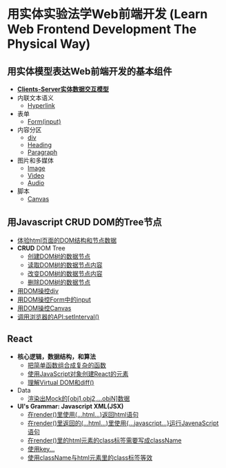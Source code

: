 # 用实体实验法学Web前端开发 (Learn Web Frontend Development The Physical Way)

## 用实体模型表达Web前端开发的基本组件

- [**Clients-Server实体数据交互模型**](/chapters/用实体模型表达Web前端开发的基本组件/Clients-Server实体数据交互模型.md)
- 内联文本语义
	- [Hyperlink](/chapters/用实体模型表达Web前端开发的基本组件/Hyperlink.md)
- 表单
	- [Form(input)](/chapters/用实体模型表达Web前端开发的基本组件/Form(input).md)
- 内容分区
	- [div](/chapters/用实体模型表达Web前端开发的基本组件/div.md)
	- [Heading](/chapters/用实体模型表达Web前端开发的基本组件/Heading.md)
	- [Paragraph](/chapters/用实体模型表达Web前端开发的基本组件/Paragraph.md)
- 图片和多媒体
	- [Image](/chapters/用实体模型表达Web前端开发的基本组件/Image.md)
	- [Video](/chapters/用实体模型表达Web前端开发的基本组件/Video.md)
	- [Audio](/chapters/用实体模型表达Web前端开发的基本组件/Audio.md)
- 脚本
	- [Canvas](/chapters/用实体模型表达Web前端开发的基本组件/Canvas.md)


## 用Javascript CRUD DOM的Tree节点

- [体验html页面的DOM结构和节点数据](/chapters/用Javascript-CRUD-DOM的Tree节点/体验html页面的DOM结构和节点数据.md)
- **CRUD** DOM Tree
	- [创建DOM树的数据节点](/chapters/用Javascript-CRUD-DOM的Tree节点/创建DOM树的数据节点.md)
	- [读取DOM树的数据节点内容](/chapters/用Javascript-CRUD-DOM的Tree节点/读取DOM树的数据节点内容.md)
	- [改变DOM树的数据节点内容](/chapters/用Javascript-CRUD-DOM的Tree节点/改变DOM树的数据节点内容.md)
	- [删除DOM树的数据节点](/chapters/用Javascript-CRUD-DOM的Tree节点/删除DOM树的数据节点.md)
- [用DOM操控div](/chapters/用Javascript-CRUD-DOM的Tree节点/用DOM操控div.md)
- [用DOM操控Form中的input](/chapters/用Javascript-CRUD-DOM的Tree节点/用DOM操控Form中的input.md)
- [用DOM操控Canvas](/chapters/用Javascript-CRUD-DOM的Tree节点/用DOM操控Canvas.md)
- [调用浏览器的API:setInterval()](/chapters/用Javascript-CRUD-DOM的Tree节点/调用浏览器的API-setInterval().md)

## React
- **核心逻辑，数据结构，和算法**
  - [把简单函数组合成复杂的函数](/chapters/React/把简单函数组合成复杂的函数.md)
  - [使用JavaScript对象创建React的元素](/chapters/React/使用JavaScript对象创建React的元素.md) 
  - [理解Virtual DOM和diff()](/chapters/React/理解Virtual_DOM和diff().md)
- Data
	- [渲染出Mock的[obj1,obj2,...objN]数据](/chapters/React/渲染出Mock的[obj1,obj2,...objN]数据.md)
- **UI's Grammar: Javascript XML(JSX)**
	- [在render()里使用(...html...)返回html语句](/chapters/React/在rder()里使用(...html...)返回html语句.md)
	- [在render()里返回的(...html...)里使用{...javascript...}运行JavenaScript语句](/chapters/React/在render()里返回的(...html...)里使用{...javascript...}运行JavaScript语句.md)
	- [在render()里的html元素的class标签需要写成className](/chapters/React/在render()里的html元素的class标签需要写成className.md)
	- [使用key...](/chapters/React/使用key....md)
	- [使用className与html元素里的class标签等效](/chapters/React/使用className与html元素里的class标签等效.md)
